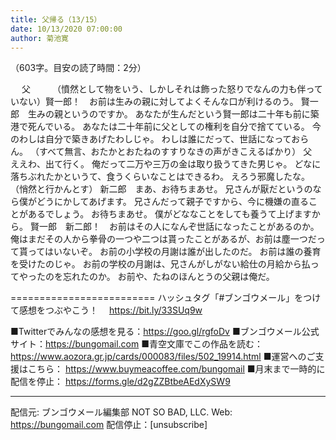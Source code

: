 ```yaml
---
title: 父帰る（13/15）
date: 10/13/2020 07:00:00
author: 菊池寛
---
```


（603字。目安の読了時間：2分）

　
父　　　（憤然として物をいう、しかしそれは飾った怒りでなんの力も伴っていない）賢一郎！　お前は生みの親に対してよくそんな口が利けるのう。
賢一郎　生みの親というのですか。
あなたが生んだという賢一郎は二十年も前に築港で死んでいる。
あなたは二十年前に父としての権利を自分で捨てている。
今のわしは自分で築きあげたわしじゃ。
わしは誰にだって、世話になっておらん。
（すべて無言、おたかとおたねのすすりなきの声がきこえるばかり）
父　　　ええわ、出て行く。
俺だって二万や三万の金は取り扱うてきた男じゃ。
どなに落ちぶれたかというて、食うくらいなことはできるわ。
えろう邪魔したな。
（悄然と行かんとす）
新二郎　まあ、お待ちまあせ。
兄さんが厭だというのなら僕がどうにかしてあげます。
兄さんだって親子ですから、今に機嫌の直ることがあるでしょう。
お待ちまあせ。
僕がどななことをしても養うて上げますから。
賢一郎　新二郎！　お前はその人になんぞ世話になったことがあるのか。
俺はまだその人から拳骨の一つや二つは貰ったことがあるが、お前は塵一つだって貰ってはいないぞ。
お前の小学校の月謝は誰が出したのだ。
お前は誰の養育を受けたのじゃ。
お前の学校の月謝は、兄さんがしがない給仕の月給から払ってやったのを忘れたのか。
お前や、たねのほんとうの父親は俺だ。

=========================
ハッシュタグ「#ブンゴウメール」をつけて感想をつぶやこう！　
https://bit.ly/33SUq9w

■Twitterでみんなの感想を見る：https://goo.gl/rgfoDv
■ブンゴウメール公式サイト：https://bungomail.com
■青空文庫でこの作品を読む：https://www.aozora.gr.jp/cards/000083/files/502_19914.html
■運営へのご支援はこちら： https://www.buymeacoffee.com/bungomail
■月末まで一時的に配信を停止： https://forms.gle/d2gZZBtbeAEdXySW9

-------
配信元: ブンゴウメール編集部
NOT SO BAD, LLC.
Web: https://bungomail.com
配信停止：[unsubscribe]

